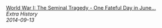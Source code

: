 <!--2024-07-21 00:21:39-->
<div class="yb">
  <a class="nodecor" href="/index.html?istoriya/world_war_i_the_seminal_tragedy_-_one_fateful_day_in_june_-_extra_history_-_part_2">
    <img class="preview" data-videoid="kyCmh9G1fpo" src="https://i.ytimg.com/vi/kyCmh9G1fpo/hqdefault.jpg" align="middle" alt="">
  </a>
  <div class="inlbl text">
    <a class="nodecor" href="/index.html?istoriya/world_war_i_the_seminal_tragedy_-_one_fateful_day_in_june_-_extra_history_-_part_2">World War I: The Seminal Tragedy - One Fateful Day in June...</a><br>
    <i class="smaller2">Extra History</i><br>
    <i class="smaller3">2014-09-13</i>
  </div>
</div>
